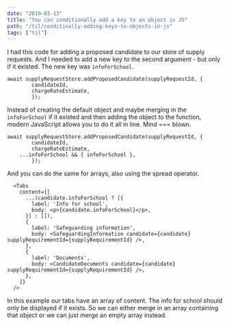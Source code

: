 ```yaml
---
date: "2019-03-13"
title: "You can conditionally add a key to an object in JS"
path: "/til/conditinally-adding-keys-to-objects-in-js"
tags: ["til"] 
---
```


I had this code for adding a proposed candidate to our store of supply requests.
And I needed to add a new key to the second argument - but only if it existed.
The new key was `infoForSchool`.

```
await supplyRequestStore.addProposedCandidate(supplyRequestId, {
		candidateId,
		chargeRateEstimate,
		});

```


Instead of creating the default object and maybe merging in the `infoForSchool` if it existed and then adding the object to the function, modern JavaScript allows you to do it all in line.
Mind === blown.

```
await supplyRequestStore.addProposedCandidate(supplyRequestId, {
		candidateId,
		chargeRateEstimate,
    ...infoForSchool && { infoForSchool },
		});
```

And you can do the same for arrays, also using the spread operator.

```
  <Tabs
    content={[
      ...(candidate.infoForSchool ? [{
        label: 'Info for school',
        body: <p>{candidate.infoForSchool}</p>,
      }] : []),
      {
        label: 'Safeguarding information',
        body: <SafeguardingInformation candidate={candidate} supplyRequirementId={supplyRequirementId} />,
      },
      {
        label: 'Documents',
        body: <CandidateDocuments candidate={candidate} supplyRequirementId={supplyRequirementId} />,
      },
    ]}
  />

```

In this example our tabs have an array of content.
The info for school should only be displayed if it exists. So we can either merge in an array containing that object or we can just merge an empty array instead.
